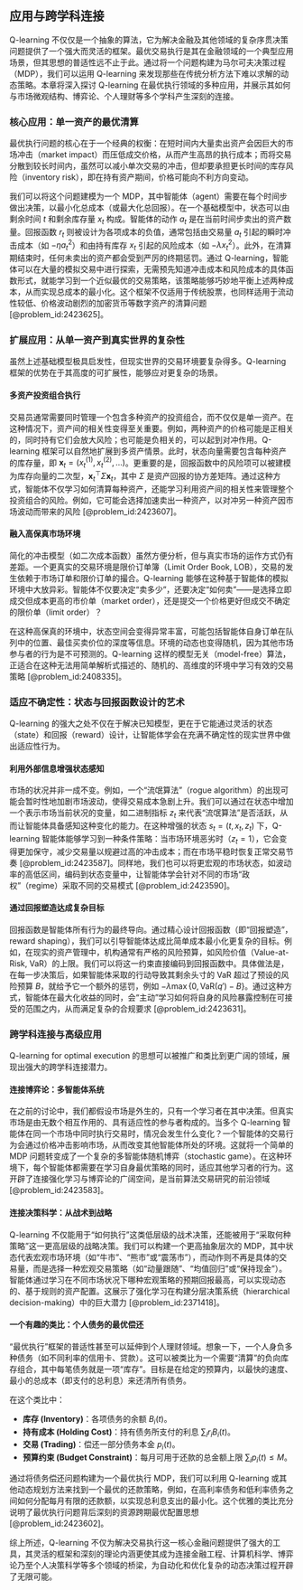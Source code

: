 ## 应用与跨学科连接

Q-learning 不仅仅是一个抽象的算法，它为解决金融及其他领域的复杂序贯决策问题提供了一个强大而灵活的框架。最优交易执行是其在金融领域的一个典型应用场景，但其思想的普适性远不止于此。通过将一个问题构建为马尔可夫决策过程（MDP），我们可以运用 Q-learning 来发现那些在传统分析方法下难以求解的动态策略。本章将深入探讨 Q-learning 在最优执行领域的多种应用，并展示其如何与市场微观结构、博弈论、个人理财等多个学科产生深刻的连接。

### 核心应用：单一资产的最优清算

最优执行问题的核心在于一个经典的权衡：在短时间内大量卖出资产会因巨大的市场冲击（market impact）而压低成交价格，从而产生高昂的执行成本；而将交易分散到较长时间内，虽然可以减小单次交易的冲击，但却要承担更长时间的库存风险（inventory risk），即在持有资产期间，价格可能向不利方向变动。

我们可以将这个问题建模为一个 MDP，其中智能体（agent）需要在每个时间步做出决策，以最小化总成本（或最大化总回报）。在一个基础模型中，状态可以由剩余时间 $t$ 和剩余库存量 $x_t$ 构成。智能体的动作 $a_t$ 是在当前时间步卖出的资产数量。回报函数 $r_t$ 则被设计为各项成本的负值，通常包括由交易量 $a_t$ 引起的瞬时冲击成本（如 $- \eta a_t^2$）和由持有库存 $x_t$ 引起的风险成本（如 $- \lambda x_t^2$）。此外，在清算期结束时，任何未卖出的资产都会受到严厉的终期惩罚。通过 Q-learning，智能体可以在大量的模拟交易中进行探索，无需预先知道冲击成本和风险成本的具体函数形式，就能学习到一个近似最优的交易策略，该策略能够巧妙地平衡上述两种成本，从而实现总成本的最小化。这个框架不仅适用于传统股票，也同样适用于流动性较低、价格波动剧烈的加密货币等数字资产的清算问题 [@problem_id:2423625]。

### 扩展应用：从单一资产到真实世界的复杂性

虽然上述基础模型极具启发性，但现实世界的交易环境要复杂得多。Q-learning 框架的优势在于其高度的可扩展性，能够应对更复杂的场景。

#### 多资产投资组合执行

交易员通常需要同时管理一个包含多种资产的投资组合，而不仅仅是单一资产。在这种情况下，资产间的相关性变得至关重要。例如，两种资产的价格可能是正相关的，同时持有它们会放大风险；也可能是负相关的，可以起到对冲作用。Q-learning 框架可以自然地扩展到多资产情景。此时，状态向量需要包含每种资产的库存量，即 $\mathbf{x}_t = (x_t^{(1)}, x_t^{(2)}, \dots)$。更重要的是，回报函数中的风险项可以被建模为库存向量的二次型，$\mathbf{x}_t^\top \Sigma \mathbf{x}_t$，其中 $\Sigma$ 是资产回报的协方差矩阵。通过这种方式，智能体不仅学习如何清算每种资产，还能学习利用资产间的相关性来管理整个投资组合的风险。例如，它可能会选择加速卖出一种资产，以对冲另一种资产因市场波动而带来的风险 [@problem_id:2423607]。

#### 融入高保真市场环境

简化的冲击模型（如二次成本函数）虽然方便分析，但与真实市场的运作方式仍有差距。一个更真实的交易环境是限价订单簿（Limit Order Book, LOB），交易的发生依赖于市场订单和限价订单的撮合。Q-learning 能够在这种基于智能体的模拟环境中大放异彩。智能体不仅要决定“卖多少”，还要决定“如何卖”——是选择立即成交但成本更高的市价单（market order），还是提交一个价格更好但成交不确定的限价单（limit order）？

在这种高保真的环境中，状态空间会变得异常丰富，可能包括智能体自身订单在队列中的位置、最佳买卖价位的深度等信息。环境的动态也变得随机，因为其他市场参与者的行为是不可预测的。Q-learning 这样的模型无关（model-free）算法，正适合在这种无法用简单解析式描述的、随机的、高维度的环境中学习有效的交易策略 [@problem_id:2408335]。

### 适应不确定性：状态与回报函数设计的艺术

Q-learning 的强大之处不仅在于解决已知模型，更在于它能通过灵活的状态（state）和回报（reward）设计，让智能体学会在充满不确定性的现实世界中做出适应性行为。

#### 利用外部信息增强状态感知

市场的状况并非一成不变。例如，一个“流氓算法”（rogue algorithm）的出现可能会暂时性地加剧市场波动，使得交易成本急剧上升。我们可以通过在状态中增加一个表示市场当前状况的变量，如二进制指标 $z_t$ 来代表“流氓算法”是否活跃，从而让智能体具备感知这种变化的能力。在这种增强的状态 $s_t = (t, x_t, z_t)$ 下，Q-learning 智能体能够学习到一种条件策略：当市场环境恶劣时（$z_t=1$），它会变得更加保守，减少交易量以规避过高的冲击成本；而在市场平稳时恢复正常交易节奏 [@problem_id:2423587]。同样地，我们也可以将更宏观的市场状态，如波动率的高低区间，编码到状态变量中，让智能体学会针对不同的市场“政权”（regime）采取不同的交易模式 [@problem_id:2423590]。

#### 通过回报塑造达成复杂目标

回报函数是智能体所有行为的最终导向。通过精心设计回报函数（即“回报塑造”，reward shaping），我们可以引导智能体达成比简单成本最小化更复杂的目标。例如，在现实的资产管理中，机构通常有严格的风险预算，如风险价值（Value-at-Risk, VaR）的上限。我们可以将这一约束直接编码到回报函数中。具体做法是，在每一步决策后，如果智能体采取的行动导致其剩余头寸的 VaR 超过了预设的风险预算 $B$，就给予它一个额外的惩罚，例如 $-\lambda \max\{0, \text{VaR}(q') - B\}$。通过这种方式，智能体在最大化收益的同时，会“主动”学习如何将自身的风险暴露控制在可接受的范围之内，从而满足复杂的合规要求 [@problem_id:2423631]。

### 跨学科连接与高级应用

Q-learning for optimal execution 的思想可以被推广和类比到更广阔的领域，展现出强大的跨学科连接潜力。

#### 连接博弈论：多智能体系统

在之前的讨论中，我们都假设市场是外生的，只有一个学习者在其中决策。但真实市场是由无数个相互作用的、具有适应性的参与者构成的。当多个 Q-learning 智能体在同一个市场中同时执行交易时，情况会发生什么变化？一个智能体的交易行为会通过价格冲击影响市场，从而改变其他智能体所处的环境。这就将一个简单的 MDP 问题转变成了一个复杂的多智能体随机博弈（stochastic game）。在这种环境下，每个智能体都需要在学习自身最优策略的同时，适应其他学习者的行为。这开辟了连接强化学习与博弈论的广阔空间，是当前算法交易研究的前沿领域 [@problem_id:2423583]。

#### 连接决策科学：从战术到战略

Q-learning 不仅能用于“如何执行”这类低层级的战术决策，还能被用于“采取何种策略”这一更高层级的战略决策。我们可以构建一个更高抽象层次的 MDP，其中状态代表宏观市场环境（如“牛市”、“熊市”或“震荡市”），而动作则不再是具体的交易量，而是选择一种宏观交易策略（如“动量跟随”、“均值回归”或“保持现金”）。智能体通过学习在不同市场状况下哪种宏观策略的预期回报最高，可以实现动态的、基于规则的资产配置。这展示了强化学习在构建分层决策系统（hierarchical decision-making）中的巨大潜力 [@problem_id:2371418]。

#### 一个有趣的类比：个人债务的最优偿还

“最优执行”框架的普适性甚至可以延伸到个人理财领域。想象一下，一个人身负多种债务（如不同利率的信用卡、贷款）。这可以被类比为一个需要“清算”的负向库存组合，其中每笔债务就是一项“库存”。目标是在给定的预算内，以最快的速度、最小的总成本（即支付的总利息）来还清所有债务。

在这个类比中：
- **库存 (Inventory)**：各项债务的余额 $B_i(t)$。
- **持有成本 (Holding Cost)**：持有债务所支付的利息 $\sum_i r_i B_i(t)$。
- **交易 (Trading)**：偿还一部分债务本金 $p_i(t)$。
- **预算约束 (Budget Constraint)**：每月可用于还款的总金额上限 $\sum_i p_i(t) \le M$。

通过将债务偿还问题构建为一个最优执行 MDP，我们可以利用 Q-learning 或其他动态规划方法来找到一个最优的还款策略，例如，在高利率债务和低利率债务之间如何分配每月有限的还款额，以实现总利息支出的最小化。这个优雅的类比充分说明了最优执行问题背后深刻的资源跨期最优配置思想 [@problem_id:2423602]。

综上所述，Q-learning 不仅为解决交易执行这一核心金融问题提供了强大的工具，其灵活的框架和深刻的理论内涵更使其成为连接金融工程、计算机科学、博弈论乃至个人决策科学等多个领域的桥梁，为自动化和优化复杂的动态决策过程开辟了无限可能。